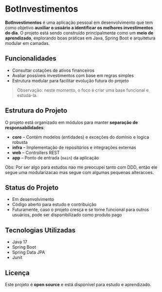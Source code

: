 # BotInvestimentos

**BotInvestimentos** é uma aplicação pessoal em desenvolvimento que tem como objetivo **auxiliar o usuário a identificar os melhores investimentos do dia**. O projeto está sendo construído principalmente como um **meio de aprendizado**, explorando boas práticas em Java, Spring Boot e arquitetura modular em camadas.

## Funcionalidades

- Consultar cotações de ativos financeiros
- Avaliar possíveis investimentos com base em regras simples
- Estrutura modular para facilitar evolução futura do projeto

> Observação: neste momento, o foco é criar uma base funcional e estudá-la.

## Estrutura do Projeto

O projeto está organizado em módulos para manter **separação de responsabilidades**:

- **core** – Contém modelos (entidades) e exceções do domínio e logica robusta
- **infra** – Implementação de repositórios e integrações externas
- **web** – Controllers REST 
- **app** – Ponto de entrada (`main`) da aplicação

Obs: Por ser algo para estudos nao me preocupei tanto com DDD, então ele segue uma modularizacao mas segue com algumas pequenas alteracoes.

## Status do Projeto

- Em desenvolvimento
- Código aberto para estudo e contribuição
- Futuramente, caso o projeto cresça e se torne funcional para outros usuários, pode ser disponibilizado como produto pago

## Tecnologias Utilizadas

- Java 17
- Spring Boot
- Spring Data JPA
- Junit

## Licença

Este projeto é **open source** e está disponível para estudo e aprendizado.
